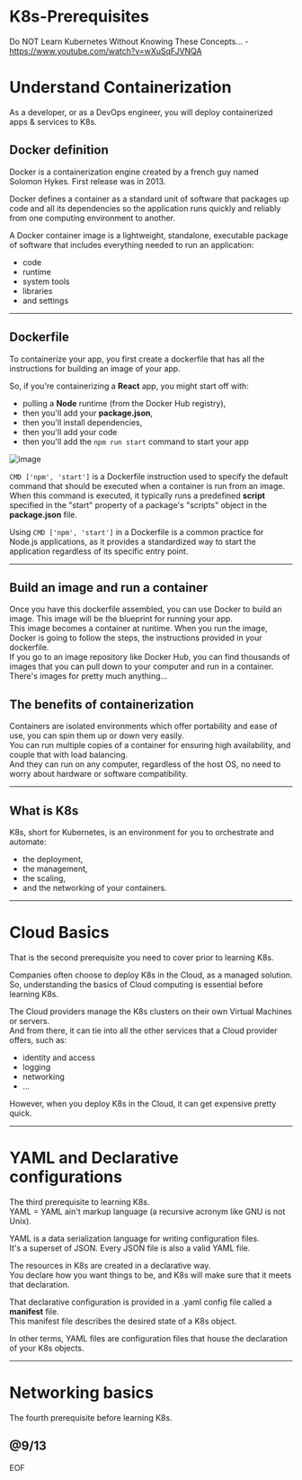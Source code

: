 # K8s-Prerequisites

 Do NOT Learn Kubernetes Without Knowing These Concepts... - https://www.youtube.com/watch?v=wXuSqFJVNQA  

# Understand Containerization

As a developer, or as a DevOps engineer, you will deploy containerized apps & services to K8s.  

## Docker definition

Docker is a containerization engine created by a french guy named Solomon Hykes. First release was in 2013.  

Docker defines a container as a standard unit of software that packages up code and all its dependencies so the application runs quickly and reliably from one computing environment to another.  

A Docker container image is a lightweight, standalone, executable package of software that includes everything needed to run an application: 
- code
- runtime
- system tools
- libraries
- and settings

---

## Dockerfile

To containerize your app, you first create a dockerfile that has all the instructions for building an image of your app.  

So, if you're containerizing a **React** app, you might start off with: 
- pulling a **Node** runtime (from the Docker Hub registry),
- then you'll add your **package.json**,
- then you'll install dependencies,
- then you'll add your code
- then you'll add the `npm run start` command to start your app

![image](https://github.com/user-attachments/assets/1ac6ec1a-fee1-4800-abbc-5f27216fd387)

`CMD ['npm', 'start']` is a Dockerfile instruction used to specify the default command that should be executed when a container is run from an image.  
When this command is executed, it typically runs a predefined **script** specified in the "start" property of a package's "scripts" object in the **package.json** file.  

Using `CMD ['npm', 'start']` in a Dockerfile is a common practice for Node.js applications, as it provides a standardized way to start the application regardless of its specific entry point.  

---

## Build an image and run a container

Once you have this dockerfile assembled, you can use Docker to build an image. This image will be the blueprint for running your app.   
This image becomes a container at runtime. When you run the image, Docker is going to follow the steps, the instructions provided in your dockerfile.  
If you go to an image repository like Docker Hub, you can find thousands of images that you can pull down to your computer and run in a container. There's images for pretty much anything...  

## The benefits of containerization

Containers are isolated environments which offer portability and ease of use, you can spin them up or down very easily.  
You can run multiple copies of a container for ensuring high availability, and couple that with load balancing.  
And they can run on any computer, regardless of the host OS, no need to worry about hardware or software compatibility.  

---

## What is K8s

K8s, short for Kubernetes, is an environment for you to orchestrate and automate: 
- the deployment,
- the management,
- the scaling,
- and the networking
of your containers.

---

# Cloud Basics

That is the second prerequisite you need to cover prior to learning K8s.  

Companies often choose to deploy K8s in the Cloud, as a managed solution.  
So, understanding the basics of Cloud computing is essential before learning K8s.

The Cloud providers manage the K8s clusters on their own Virtual Machines or servers.  
And from there, it can tie into all the other services that a Cloud provider offers, such as:
- identity and access 
- logging
- networking
- ...

However, when you deploy K8s in the Cloud, it can get expensive pretty quick.

---

# YAML and Declarative configurations

The third prerequisite to learning K8s.  
YAML = YAML ain't markup language (a recursive acronym like GNU is not Unix).  

YAML is a data serialization language for writing configuration files.  
It's a superset of JSON. Every JSON file is also a valid YAML file.  

The resources in K8s are created in a declarative way.  
You declare how you want things to be, and K8s will make sure that it meets that declaration.  

That declarative configuration is provided in a .yaml config file called a **manifest** file.  
This manifest file describes the desired state of a K8s object.  

In other terms, YAML files are configuration files that house the declaration of your K8s objects.  

---

# Networking basics

The fourth prerequisite before learning K8s.  


@9/13
---
EOF
